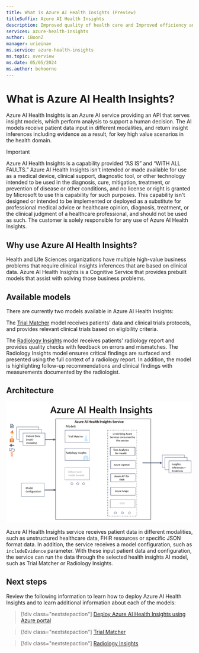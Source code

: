 ```yaml
---
title: What is Azure AI Health Insights (Preview)
titleSuffix: Azure AI Health Insights
description: Improved quality of health care and Improved efficiency and cost-benefit, by reducing the time spent by healthcare professional
services: azure-health-insights
author: iBoonZ
manager: urieinav
ms.service: azure-health-insights
ms.topic: overview
ms.date: 05/05/2024
ms.author: behoorne
---
```


# What is Azure AI Health Insights?

Azure AI Health Insights is an Azure AI service providing an API that serves insight models, which perform analysis to support a human decision. The AI models receive patient data input in different modalities, and return insight inferences including evidence as a result, for key high value scenarios in the health domain.

> [!IMPORTANT] 
> Azure AI Health Insights is a capability provided “AS IS” and “WITH ALL FAULTS.” Azure AI Health Insights isn't intended or made available for use as a medical device, clinical support, diagnostic tool, or other technology intended to be used in the diagnosis, cure, mitigation, treatment, or prevention of disease or other conditions, and no license or right is granted by Microsoft to use this capability for such purposes. This capability isn't designed or intended to be implemented or deployed as a substitute for professional medical advice or healthcare opinion, diagnosis, treatment, or the clinical judgment of a healthcare professional, and should not be used as such. The customer is solely responsible for any use of Azure AI Health Insights. 

## Why use Azure AI Health Insights?

Health and Life Sciences organizations have multiple high-value business problems that require clinical insights inferences that are based on clinical data. 
Azure AI Health Insights is a Cognitive Service that provides prebuilt models that assist with solving those business problems.

## Available models

There are currently two models available in Azure AI Health Insights: 

The [Trial Matcher](./trial-matcher/overview.md) model receives patients' data and clinical trials protocols, and provides relevant clinical trials based on eligibility criteria.

The [Radiology Insights](./radiology-insights/overview.md) model receives patients' radiology report and provides quality checks with feedback on errors and mismatches. The Radiology Insights model ensures critical findings are surfaced and presented using the full context of a radiology report. In addition, the model is highlighting follow-up recommendations and clinical findings with measurements documented by the radiologist.

## Architecture

[ ![Diagram that shows Azure AI Health Insights architecture.](media/architecture.png)](media/architecture.png#lightbox)

Azure AI Health Insights service receives patient data in different modalities, such as unstructured healthcare data, FHIR resources or specific JSON format data. In addition, the service receives a model configuration, such as ```includeEvidence``` parameter. 
With these input patient data and configuration, the service can run the data through the selected health insights AI model, such as Trial Matcher or Radiology Insights.  

## Next steps

Review the following information to learn how to deploy Azure AI Health Insights and to learn additional information about each of the models:

>[!div class="nextstepaction"]
> [Deploy Azure AI Health Insights using Azure portal](deploy-portal.md) 

>[!div class="nextstepaction"]
> [Trial Matcher](trial-matcher//overview.md)

>[!div class="nextstepaction"]
> [Radiology Insights](radiology-insights//overview.md)

